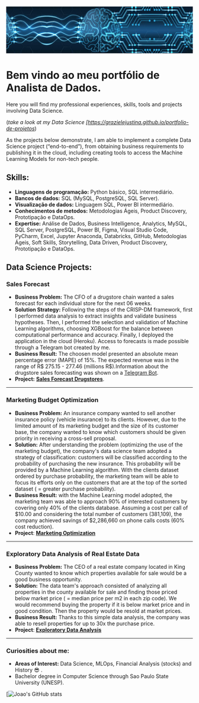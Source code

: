 <p align="center">
  <img src="1718327358821.jpeg" >
</p>

# Bem vindo ao meu portfólio de Analista de Dados.

Here you will find my professional experiences, skills, tools and projects involving Data Science.

(*take a look at my Data Science [https://grazielejustina.github.io/portfolio-de-projetos*)

As the projects below demonstrate, I am able to implement a complete Data Science project (“end-to-end”), from obtaining business requirements to publishing it in the cloud, including creating tools to access the Machine Learning Models for non-tech people.

## Skills:
* **Linguagens de programação:** Python básico, SQL intermediário.
* **Bancos de dados:** SQL (MySQL, PostgreSQL, SQL Server).
* **Visualização de dados:** Linguagem SQL, Power BI intermediário.
* **Conhecimentos de metodos:** Metodologias Ágeis, Product Discovery, Prototipação e DataOps.  
* **Expertise:** Análise de Dados, Business Intelligence, Analytics, MySQL, SQL Server, PostgreSQL, Power BI, Figma, Visual Studio Code, PyCharm, Excel, Jupyter Anaconda, Databricks, GitHub, Metodologias Ágeis, Soft Skills, Storytelling, Data Driven, Product Discovery, Prototipação e DataOps.
 


## Data Science Projects:

### Sales Forecast
* **Business Problem:** The CFO of a drugstore chain wanted a sales forecast for each individual store for the next 06 weeks.
* **Solution Strategy:** Following the steps of the CRISP-DM framework, first I performed data analysis to extract insights and validate business hypotheses. Then, I performed the selection and validation of Machine Learning algorithms, choosing XGBoost for the balance between computational performance and accuracy. Finally, I deployed the application in the cloud (Heroku). Access to forecasts is made possible through a Telegram bot created by me.
* **Business Result:** The choosen model presented an absolute mean percentage error (MAPE) of 15%. The expected revenue was in the range of R$ 275.15 - 277.46 (millions R$).Information about the drugstore sales forecasting was shown on a [Telegram Bot](https://t.me/rossmansales_bot).
* **Project:** [**Sales Forecast Drugstores**](https://github.com/joaomj/rossman_main).

---
### Marketing Budget Optimization

* **Business Problem:** An insurance company wanted to sell another insurance policy (vehicle insurance) to its clients. However, due to the limited amount of its marketing budget and the size of its customer base, the company wanted to know which customers should be given priority in receiving a cross-sell proposal.
* **Solution:** After understanding the problem (optimizing the use of the marketing budget), the company's data science team adopted a strategy of classification: customers will be classified according to the probability of purchasing the new insurance. This probability will be provided by a Machine Learning algorithm. With the clients dataset ordered by purchase probability, the marketing team will be able to focus its efforts only on the customers that are at the top of the sorted dataset ( = greater purchase probability).
* **Business Result:** with the Machine Learning model adopted, the marketing team was able to approach 90% of interested customers by covering only 40% of the clients database. Assuming a cost per call of $10.00 and considering the total number of customers (381,109), the company achieved savings of $2,286,660 on phone calls costs (60% cost reduction).
* **Project**: [**Marketing Optimization**](https://github.com/joaomj/health_insurance_cross_sell)

---
### Exploratory Data Analysis of Real Estate Data

* **Business Problem:** The CEO of a real estate company located in King County wanted to know which properties available for sale would be a good business opportunity.
* **Solution:** The data team's approach consisted of analyzing all properties in the county available for sale and finding those priced below market price ( = median price per m2 in each zip code). We would recommend buying the property if it is below market price and in good condition. Then the property would be resold at market prices.
* **Business Result:** Thanks to this simple data analysis, the company was able to resell properties for up to 30x the purchase price.
* **Project**: [**Exploratory Data Analysis**](https://github.com/joaomj/House-Rocket-Analytics)

---

### Curiosities about me:

* **Areas of Interest:** Data Science, MLOps, Financial Analysis (stocks) and History :sunglasses: .
* Bachelor degree in Computer Science through Sao Paulo State University (UNESP).

[![Joao's GitHub stats](https://github-readme-stats.vercel.app/api?username=joaomj&show_icons=true&theme=radical)
